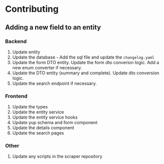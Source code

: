 # Contributing

## Adding a new field to an entity

### Backend

1. Update entity
2. Update the database - Add the sql file and update the `changelog.yaml`
3. Update the form DTO entity. Update the form dto converion logic. Add a new enum converter if necessary.
4. Update the DTO entity (summary and complete). Update dto conversion logic.
5. Update the search endpoint if necessary.

### Frontend

1. Update the types
2. Update the entity service
3. Update the entity service hooks
4. Update yup schema and form component
5. Update the details component
6. Update the search pages

### Other

1. Update any scripts in the scraper repository
